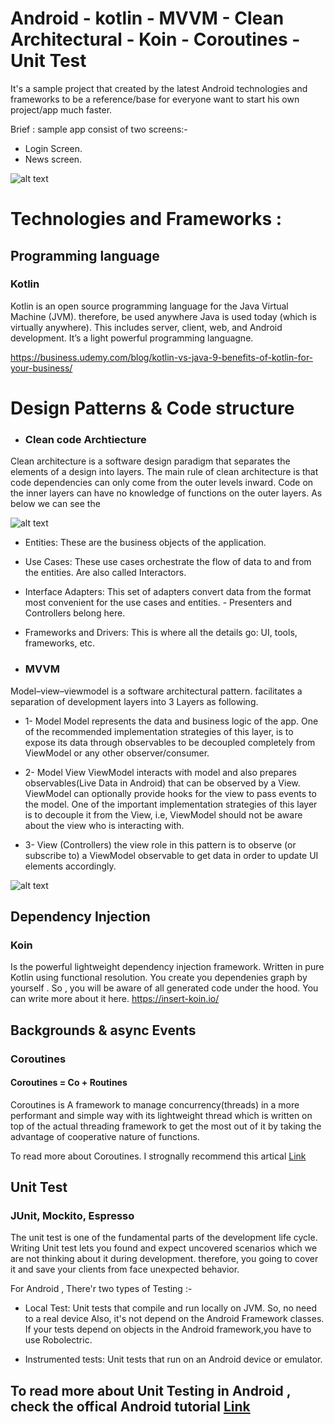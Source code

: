 # Android - kotlin - MVVM - Clean Architectural - Koin - Coroutines - Unit Test 
 
It's a sample project that created by the latest Android technologies and frameworks to be a reference/base for everyone want to start his own project/app much faster.

Brief :  sample app consist of two screens:-
-  Login Screen.
-  News screen. 

![alt text](https://user-images.githubusercontent.com/8023216/69697185-3ded0280-10fb-11ea-80d6-661d0ba8e76c.png)

# Technologies and Frameworks : 
 
## Programming language
### Kotlin

Kotlin is an open source programming language for the Java Virtual Machine (JVM). therefore, be used anywhere Java is used today (which is virtually anywhere). This includes server, client, web, and Android development. It’s a light powerful programming languagne. 

https://business.udemy.com/blog/kotlin-vs-java-9-benefits-of-kotlin-for-your-business/

# Design Patterns & Code structure

- ### Clean code Archtiecture

Clean architecture is a software design paradigm that separates the elements of a design into layers. The main rule of clean architecture is that code dependencies can only come from the outer levels inward. Code on the inner layers can have no knowledge of functions on the outer layers. As below we can see the 


![alt text](https://blog.cleancoder.com/uncle-bob/images/2012-08-13-the-clean-architecture/CleanArchitecture.jpg)

- Entities: These are the business objects of the application.
- Use Cases: These use cases orchestrate the flow of data to and from the entities. Are also called Interactors.
- Interface Adapters: This set of adapters convert data from the format most convenient for the use cases and entities. - Presenters and Controllers belong here.
- Frameworks and Drivers: This is where all the details go: UI, tools, frameworks, etc.

- ### MVVM
Model–view–viewmodel is a software architectural pattern. facilitates a separation of development layers into 3 Layers as following. 

- 1- Model
Model represents the data and business logic of the app. One of the recommended implementation strategies of this layer, is to expose its data through observables to be decoupled completely from ViewModel or any other observer/consumer.

- 2- Model View 
ViewModel interacts with model and also prepares observables(Live Data in Android) that can be observed by a View. ViewModel can optionally provide hooks for the view to pass events to the model.
One of the important implementation strategies of this layer is to decouple it from the View, i.e, ViewModel should not be aware about the view who is interacting with.

- 3- View (Controllers)
the view role in this pattern is to observe (or subscribe to) a ViewModel observable to get data in order to update UI elements accordingly.

![alt text](https://www.researchgate.net/publication/275258051/figure/fig3/AS:294465420972038@1447217435491/The-Model-View-ViewModel-MVVM-architectural-pattern-In-MVVM-the-View-layer-is.png)


## Dependency Injection
### Koin
Is the powerful lightweight dependency injection framework. Written in pure Kotlin using functional resolution. You create you dependenies graph by yourself . So , you will be aware of all generated code under the hood. You can write more about it here. https://insert-koin.io/  

## Backgrounds & async Events
### Coroutines
#### Coroutines = Co + Routines
Coroutines is A framework to manage concurrency(threads) in a more performant and simple way with its lightweight thread which is written on top of the actual threading framework to get the most out of it by taking the advantage of cooperative nature of functions. 

To read more about Coroutines. I strognally recommend this artical <a href="https://blog.mindorks.com/mastering-kotlin-coroutines-in-android-step-by-step-guide">Link</a>

## Unit Test
### JUnit, Mockito, Espresso

The unit test is one of the fundamental parts of the development life cycle. Writing Unit test lets you found and expect uncovered scenarios which we are not thinking about it during development. therefore, you going to cover it and save your clients from face unexpected behavior.

For Android , There'r two types of Testing :- 

-  Local Test: Unit tests that compile and run locally on JVM. So, no need to a real device Also, it's not depend on the Android Framework classes. If your tests depend on objects in the Android framework,you have to use Robolectric.

- Instrumented tests: Unit tests that run on an Android device or emulator.

## To read more about Unit Testing in Android , check the offical Android tutorial <a href="https://developer.android.com/training/testing/unit-testing">Link</a>



